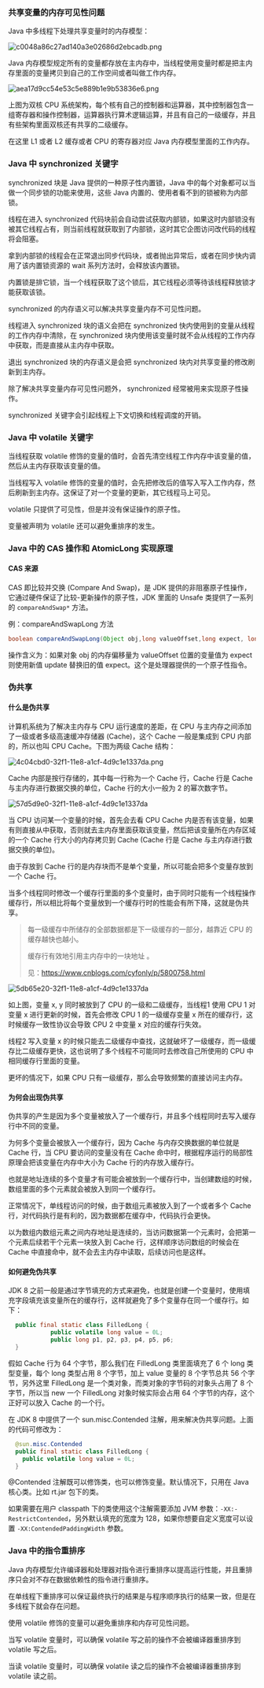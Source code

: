 ### 共享变量的内存可见性问题

Java 中多线程下处理共享变量时的内存模型：

![c0048a86c27ad140a3e02686d2ebcadb.png](../images/c0048a86c27ad140a3e02686d2ebcadb.png)

Java 内存模型规定所有的变量都存放在主内存中，当线程使用变量时都是把主内存里面的变量拷贝到自己的工作空间或者叫做工作内存。

![aea17d9cc54e53c5e889b1e9b53836e6.png](../images/aea17d9cc54e53c5e889b1e9b53836e6.png)

上图为双核 CPU 系统架构，每个核有自己的控制器和运算器，其中控制器包含一组寄存器和操作控制器，运算器执行算术逻辑运算，并且有自己的一级缓存，并且有些架构里面双核还有共享的二级缓存。

在这里 L1 或者 L2 缓存或者 CPU 的寄存器对应 Java 内存模型里面的工作内存。

### Java 中 synchronized 关键字

synchronized 块是 Java 提供的一种原子性内置锁，Java 中的每个对象都可以当做一个同步锁的功能来使用，这些   Java 内置的、使用者看不到的锁被称为内部锁。

线程在进入 synchronized 代码块前会自动尝试获取内部锁，如果这时内部锁没有被其它线程占有，则当前线程就获取到了内部锁，这时其它企图访问改代码的线程将会阻塞。

拿到内部锁的线程会在正常退出同步代码块，或者抛出异常后，或者在同步快内调用了该内置锁资源的 wait 系列方法时，会释放该内置锁。

内置锁是排它锁，当一个线程获取了这个锁后，其它线程必须等待该线程释放锁才能获取该锁。

synchronized 的内存语义可以解决共享变量内存不可见性问题。

线程进入 synchronized 块的语义会把在 synchronized 快内使用到的变量从线程的工作内存中清除，在 synchronized 块内使用该变量时就不会从线程的工作内存中获取，而是直接从主内存中获取。

退出 synchronized 块的内存语义是会把 synchronized 块内对共享变量的修改刷新到主内存。

除了解决共享变量内存可见性问题外， synchronized 经常被用来实现原子性操作。

synchronized 关键字会引起线程上下文切换和线程调度的开销。

### Java 中 volatile 关键字

当线程获取 volatile 修饰的变量的值时，会首先清空线程工作内存中该变量的值，然后从主内存获取该变量的值。

当线程写入 volatile 修饰的变量的值时，会先把修改后的值写入写入工作内存，然后刷新到主内存。这保证了对一个变量的更新，其它线程马上可见。

volatile 只提供了可见性，但是并没有保证操作的原子性。

变量被声明为 volatile 还可以避免重排序的发生。

### Java 中的 CAS 操作和 AtomicLong 实现原理

#### CAS 来源

CAS 即比较并交换 (Compare And Swap)，是 JDK 提供的非阻塞原子性操作，它通过硬件保证了比较-更新操作的原子性，JDK 里面的 Unsafe 类提供了一系列的 `compareAndSwap*` 方法。

例：compareAndSwapLong 方法

```java
boolean compareAndSwapLong(Object obj,long valueOffset,long expect, long update)
```

操作含义为：如果对象 obj 的内存偏移量为 valueOffset 位置的变量值为 expect 则使用新值 update 替换旧的值 expect。这个是处理器提供的一个原子性指令。

### 伪共享

#### 什么是伪共享

计算机系统为了解决主内存与 CPU 运行速度的差距，在 CPU 与主内存之间添加了一级或者多级高速缓冲存储器 (Cache)，这个 Cache 一般是集成到 CPU 内部的，所以也叫 CPU Cache。下图为两级 Cache 结构：

![4c04cbd0-32f1-11e8-a1cf-4d9c1e1337da.png](../images/4c04cbd0-32f1-11e8-a1cf-4d9c1e1337da.png)

Cache 内部是按行存储的，其中每一行称为一个 Cache 行，Cache 行是 Cache 与主内存进行数据交换的单位，Cache 行的大小一般为 2 的幂次数字节。

![57d5d9e0-32f1-11e8-a1cf-4d9c1e1337da](../images/57d5d9e0-32f1-11e8-a1cf-4d9c1e1337da)

当 CPU 访问某一个变量的时候，首先会去看 CPU Cache 内是否有该变量，如果有则直接从中获取，否则就去主内存里面获取该变量，然后把该变量所在内存区域的一个 Cache 行大小的内存拷贝到 Cache (Cache 行是 Cache 与主内存进行数据交换的单位)。

由于存放到 Cache 行的是内存块而不是单个变量，所以可能会把多个变量存放到一个 Cache 行。

当多个线程同时修改一个缓存行里面的多个变量时，由于同时只能有一个线程操作缓存行，所以相比将每个变量放到一个缓存行时的性能会有所下降，这就是伪共享。

> 每一级缓存中所储存的全部数据都是下一级缓存的一部分，越靠近 CPU 的缓存越快也越小。
>
> 缓存行有效地引用主内存中的一块地址 。
>
> 见：https://www.cnblogs.com/cyfonly/p/5800758.html

![5db65e20-32f1-11e8-a1cf-4d9c1e1337da](../images/5db65e20-32f1-11e8-a1cf-4d9c1e1337da)

如上图，变量 x, y 同时被放到了 CPU 的一级和二级缓存，当线程1 使用 CPU 1 对变量 x 进行更新的时候，首先会修改 CPU 1 的一级缓存变量 x 所在的缓存行，这时候缓存一致性协议会导致 CPU 2 中变量 x 对应的缓存行失效。

线程2 写入变量 x 的时候只能去二级缓存中查找，这就破坏了一级缓存，而一级缓存比二级缓存更快，这也说明了多个线程不可能同时去修改自己所使用的 CPU 中相同缓存行里面的变量。

更坏的情况下，如果 CPU 只有一级缓存，那么会导致频繁的直接访问主内存。

#### 为何会出现伪共享

伪共享的产生是因为多个变量被放入了一个缓存行，并且多个线程同时去写入缓存行中不同的变量。

为何多个变量会被放入一个缓存行，因为 Cache 与内存交换数据的单位就是 Cache 行，当 CPU 要访问的变量没有在 Cache 命中时，根据程序运行的局部性原理会把该变量在内存中大小为 Cache 行的内存放入缓存行。

也就是地址连续的多个变量才有可能会被放到一个缓存行中，当创建数组的时候，数组里面的多个元素就会被放入到同一个缓存行。

正常情况下，单线程访问的时候，由于数组元素被放入到了一个或者多个 Cache 行，对代码执行是有利的，因为数据都在缓存中，代码执行会更快。

以为数组内数组元素之间内存地址是连续的，当访问数据第一个元素时，会把第一个元素后续若干个元素一块放入到 Cache 行，这样顺序访问数组的时候会在 Cache 中直接命中，就不会去主内存中读取，后续访问也是这样。

#### 如何避免伪共享

JDK 8 之前一般是通过字节填充的方式来避免，也就是创建一个变量时，使用填充字段填充该变量所在的缓存行，这样就避免了多个变量存在同一个缓存行。如下：

```java
  public final static class FilledLong {
            public volatile long value = 0L;
            public long p1, p2, p3, p4, p5, p6;     
  }
```

假如 Cache 行为 64 个字节，那么我们在 FilledLong 类里面填充了 6 个 long 类型变量，每个 long 类型占用 8 个字节，加上 value 变量的 8 个字节总共 56 个字节，另外这里 FilledLong 是一个类对象，而类对象的字节码的对象头占用了 8 个字节，所以当 new 一个 FilledLong 对象时候实际会占用 64 个字节的内存，这个正好可以放入 Cache 的一个行。 

在 JDK 8 中提供了一个 sun.misc.Contended 注解，用来解决伪共享问题。上面的代码可修改为：

```java
  @sun.misc.Contended 
  public final static class FilledLong {
    public volatile long value = 0L;
  }
```

@Contended 注解既可以修饰类，也可以修饰变量。默认情况下，只用在 Java 核心类。比如 rt.jar 包下的类。

如果需要在用户 classpath 下的类使用这个注解需要添加 JVM 参数：`-XX:-RestrictContended`，另外默认填充的宽度为 128，如果你想要自定义宽度可以设置 `-XX:ContendedPaddingWidth` 参数。 

### Java 中的指令重排序

Java 内存模型允许编译器和处理器对指令进行重排序以提高运行性能，并且重排序只会对不存在数据依赖性的指令进行重排序。

在单线程下重排序可以保证最终执行的结果是与程序顺序执行的结果一致，但是在多线程下就会存在问题。 

使用 volatile 修饰的变量可以避免重排序和内存可见性问题。

当写 volatile 变量时，可以确保 volatile 写之前的操作不会被编译器重排序到 volatile 写之后。

当读 volatile 变量时，可以确保 volatile 读之后的操作不会被编译器重排序到 volatile 读之前。





